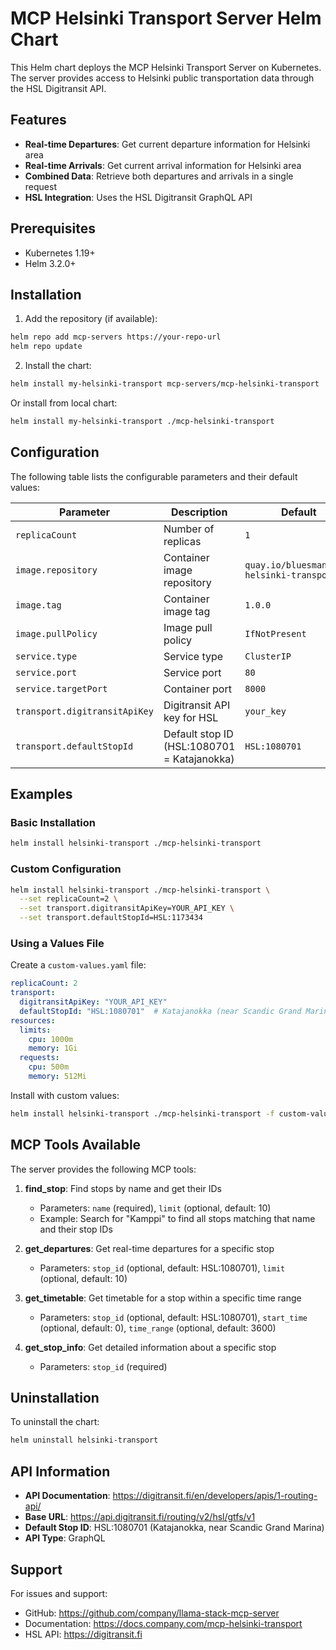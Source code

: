 # MCP Helsinki Transport Server Helm Chart

This Helm chart deploys the MCP Helsinki Transport Server on Kubernetes. The server provides access to Helsinki public transportation data through the HSL Digitransit API.

## Features

- **Real-time Departures**: Get current departure information for Helsinki area
- **Real-time Arrivals**: Get current arrival information for Helsinki area
- **Combined Data**: Retrieve both departures and arrivals in a single request
- **HSL Integration**: Uses the HSL Digitransit GraphQL API

## Prerequisites

- Kubernetes 1.19+
- Helm 3.2.0+

## Installation

1. Add the repository (if available):
```bash
helm repo add mcp-servers https://your-repo-url
helm repo update
```

2. Install the chart:
```bash
helm install my-helsinki-transport mcp-servers/mcp-helsinki-transport
```

Or install from local chart:
```bash
helm install my-helsinki-transport ./mcp-helsinki-transport
```

## Configuration

The following table lists the configurable parameters and their default values:

| Parameter | Description | Default |
|-----------|-------------|---------|
| `replicaCount` | Number of replicas | `1` |
| `image.repository` | Container image repository | `quay.io/bluesman/mcp-helsinki-transport` |
| `image.tag` | Container image tag | `1.0.0` |
| `image.pullPolicy` | Image pull policy | `IfNotPresent` |
| `service.type` | Service type | `ClusterIP` |
| `service.port` | Service port | `80` |
| `service.targetPort` | Container port | `8000` |
| `transport.digitransitApiKey` | Digitransit API key for HSL | `your_key` |
| `transport.defaultStopId` | Default stop ID (HSL:1080701 = Katajanokka) | `HSL:1080701` |

## Examples

### Basic Installation
```bash
helm install helsinki-transport ./mcp-helsinki-transport
```

### Custom Configuration
```bash
helm install helsinki-transport ./mcp-helsinki-transport \
  --set replicaCount=2 \
  --set transport.digitransitApiKey=YOUR_API_KEY \
  --set transport.defaultStopId=HSL:1173434
```

### Using a Values File
Create a `custom-values.yaml` file:
```yaml
replicaCount: 2
transport:
  digitransitApiKey: "YOUR_API_KEY"
  defaultStopId: "HSL:1080701"  # Katajanokka (near Scandic Grand Marina)
resources:
  limits:
    cpu: 1000m
    memory: 1Gi
  requests:
    cpu: 500m
    memory: 512Mi
```

Install with custom values:
```bash
helm install helsinki-transport ./mcp-helsinki-transport -f custom-values.yaml
```

## MCP Tools Available

The server provides the following MCP tools:

1. **find_stop**: Find stops by name and get their IDs
   - Parameters: `name` (required), `limit` (optional, default: 10)
   - Example: Search for "Kamppi" to find all stops matching that name and their stop IDs

2. **get_departures**: Get real-time departures for a specific stop
   - Parameters: `stop_id` (optional, default: HSL:1080701), `limit` (optional, default: 10)

3. **get_timetable**: Get timetable for a stop within a specific time range
   - Parameters: `stop_id` (optional, default: HSL:1080701), `start_time` (optional, default: 0), `time_range` (optional, default: 3600)

4. **get_stop_info**: Get detailed information about a specific stop
   - Parameters: `stop_id` (required)

## Uninstallation

To uninstall the chart:
```bash
helm uninstall helsinki-transport
```

## API Information

- **API Documentation**: https://digitransit.fi/en/developers/apis/1-routing-api/
- **Base URL**: https://api.digitransit.fi/routing/v2/hsl/gtfs/v1
- **Default Stop ID**: HSL:1080701 (Katajanokka, near Scandic Grand Marina)
- **API Type**: GraphQL

## Support

For issues and support:
- GitHub: https://github.com/company/llama-stack-mcp-server
- Documentation: https://docs.company.com/mcp-helsinki-transport
- HSL API: https://digitransit.fi
